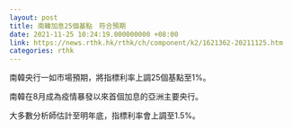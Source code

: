 ```yaml
---
layout: post
title: 南韓加息25個基點　符合預期
date: 2021-11-25 10:24:19.000000000 +08:00
link: https://news.rthk.hk/rthk/ch/component/k2/1621362-20211125.htm
categories: rthk
---
```


南韓央行一如市場預期，將指標利率上調25個基點至1%。

南韓在8月成為疫情暴發以來首個加息的亞洲主要央行。

大多數分析師估計至明年底，指標利率會上調至1.5%。
